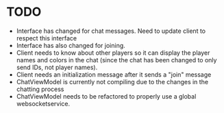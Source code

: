 TODO
====

- Interface has changed for chat messages. Need to update client to respect this interface
- Interface has also changed for joining.
- Client needs to know about other players so it can display the player names and colors in the chat (since the chat has been changed to only send IDs, not player names).
- Client needs an initialization message after it sends a "join" message
- ChatViewModel is currently not compiling due to the changes in the chatting process
- ChatViewModel needs to be refactored to properly use a global websocketservice.